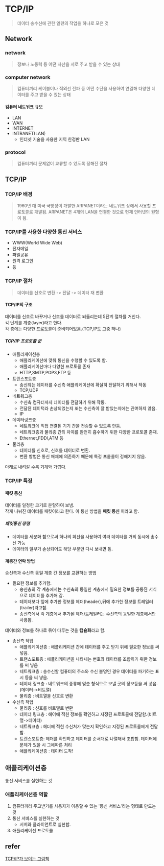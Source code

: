 # TCP/IP
> 데이터 송수신에 관한 일련의 작업을 하나로 모은 것
## Network
### network
> 정보나 노동력 등 어떤 자산을 서로 주고 받을 수 있는 상태
### computer network
> 컴퓨터끼리 케이블이나 적외선 전파 등 어떤 수단을 사용하여 연결해 다양한 데이터를 주고 받을 수 있는 상태

#### 컴퓨터 네트워크 규모
- LAN
- WAN
- INTERNET
- INTRANET(LAN)
    - 인터넷 기술을 사용한 지역 한정판 LAN

### protocol 
> 컴퓨터끼리 문제없이 교류할 수 있도록 정해진 절차

## TCP/IP
### TCP/IP 배경
> 1960년 대 미국 국방성이 개발한 ARPANET이라는 네트워크 상에서 사용할 프로토콜로 개발됨. ARPANET은 4개의 LAN을 연결한 것으로 현재 인터넷의 원형이 됨.

### TCP/IP를 사용한 다양한 통신 서비스
- WWW(World Wide Web)
- 전자메일
- 파일공유
- 원격 로그인
- 등

### TCP/IP 절차
> 데이터를 신호로 변환 -> 전달 -> 데이터 재 변환 

#### TCP/IP의 구조
데이터를 신호로 바꾸거나 신호를 데이터로 되돌리는데 5단계 절차를 거친다.  
각 단계를 계층(layer)라고 한다.  
각 층에는 다양한 프로토콜이 준비되어있음.(TCP,IP도 그중 하나)
##### TCP/IP 프로토콜 군
- 애플리케이션층
    - 애플리케이션에 맞춰 통신을  수행할 수 있도록 함. 
    - 애플리케이션마다 다양한 프로토콜 존재
    - HTTP,SMTP,POP3,FTP 등
- 트랜스포트층
    - 송신되는 데이터를 수신측 애플리케이션에 확실히 전달하기 위해서 작동
    - TCP,UDP
- 네트워크층
    - 수신측 컴퓨터까지 데이터를 전달하기 위해 작동.
    - 전달된 데이턱라 손상되었는지 또는 수신측이 잘 받았는지에는 관여하지 않음.
    - IP
- 데이터링크층
    - 네트워크에 직접 연결된 기기 간을 전송할 수 있도록 만듬.
    - 네트워크층과 물리층 간의 차이를 완전히 흡수하기 위한 다양한 프로토콜 존재.
    - Ethernet,FDDI,ATM 등
- 물리층
    - 데이터를 신호로, 신호를 데이터로 변환.
    - 변환 방법은 통신 매체에 의존하기 때문에 특정 프롵콜이 정해지지 않음.

아래로 내려갈 수록 기계와 가깝다.

### TCP/IP 특징
#### 패킷 통신
데이터를 일정한 크기로 분할하여 보냄.  
작게 나눠진 데이터를 패킷이라고 한다.
이 통신 방법을 <b>패킷 통신</b> 이라고 함.

##### 패킷통신 장점
- 데이터를 세분화 함으로써 하나의 회선을 사용하여 여러 데이터를 거의 동시에 송수신 가능
- 데이터의 일부가 손상되어도 해당 부분만 다시 보내면 됨.

#### 계층간 연락 방법
송신측과 수신측 동일 계층 간 정보를 교환하는 방법
- 필요한 정보를 추가함.
    - 송신층의 각 계층에서는 수신측의 동일한 계층에서 필요한 정보를 공통된 서식으로 데이터를 추가해 감.
    - 데이터보다 앞에 추가한 정보를 헤더(header),뒤에 추가한 정보를 트레일러(trailer)라고함.
    - 송신측에서 각 계층에서 추가된 헤더/트레일러는 수신측의 동일한 계층에서만 사용됨.

데이터와 정보를 하나로 묶어 다루는 것을 <b>캡슐화</b>라고 함.

- 송신측 작업
    - 애플리케이션층 : 애플리케이션 간에 데이터를 주고 받기 위해 필요한 정보를 써 넣음.
    - 트랜스포트층 : 애플리케이션을 나타내는 번호와 데이터를 조합하기 위한 정보를 써 넣음
    - 네트워크층 : 송수신할 컴퓨터의 주소와 수신 불명인 경우 데이터를 파기하는 표시 등을 써 넣음.
    - 데이터 링크층 : 네트워크의 종류에 맞춘 형식으로 보낼 곳의 정보등을 써 넣음.(데이터->비트열)
    - 물리층 : 비트열을 신호로 변환
- 수신측 작업
    - 물리층 : 신호를 비트열로 변환
    - 데이터 링크층 : 헤어에 적힌 정보를 확인하고 지정된 프로토콜에 전달함.(비트열->데이터)
    - 네트워크층 : 헤더에 적힌 수신처가 맞는지 확인하고 지정된 프로토콜에게 전달함.
    - 트랜스포트층: 헤더를 확인하고 데이터를 순서대로 나열해서 조합함. 데이터에 문제가 있을 시 그에따른 처리
    - 애플리케이션층 : 데이터 도착!

## 애플리케이션층
통신 서비스를 실현하는 것
### 애플리케이션층 역할
1. 컴퓨터끼리 주고받기를 사용자가 이용할 수 있는 '통신 서비스'라는 형태로 만드는 것
2. 통신 서비스를 실현하는 것
    - 서버와 클라이언트로 실현함.
3. 애플리케이션 프로토콜

## refer
[TCP/IP가 보이는 그림책](http://www.cyber.co.kr/shop/goods/goods_view.php?goodsno=5993&category=020040)
